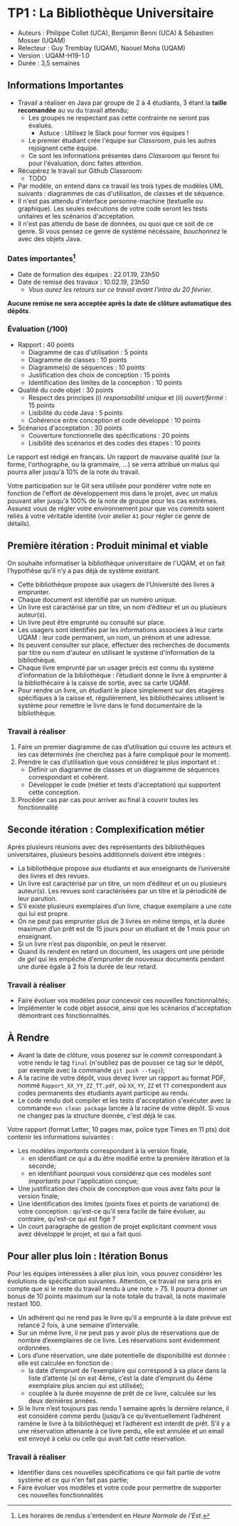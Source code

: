 # TP1 : La Bibliothèque Universitaire

  * Auteurs : Philippe Collet (UCA), Benjamin Benni (UCA) & Sébastien Mosser (UQAM)
  * Relecteur : Guy Tremblay (UQAM), Naouel Moha (UQAM)
  * Version : UQAM-H19-1.0
  * Durée : 3,5 semaines
 
 
## Informations Importantes

  * Travail a réaliser en Java par groupe de 2 à 4 étudiants, 3 étant la __taille recomandée__ au vu du travail attendu;
    * Les groupes ne respectant pas cette contrainte ne seront pas évalués.
      * Astuce : Utilisez le Slack pour former vos équipes !
    * Le premier étudiant crée l'équipe sur _Classroom_, puis les autres rejoignent cette équipe. 
    * Ce sont les informations présentes dans _Classroom_ qui feront foi pour l'évaluation, donc faites attention.
  * Récupérez le travail sur Github Classroom:
    * TODO []() 
  * Par modèle, on entend dans ce travail les trois types de modèles UML suivants : diagrammes de cas d'utilisation, de classes et de séquence. 
  * Il n'est pas attendu d'interface personne-machine (textuelle ou graphique). Les seules exécutions de votre code seront les tests unitaires et les scénarios d'acceptation.
  * Il n'est pas attendu de base de données, ou quoi que ce soit de ce genre. Si vous pensez ce genre de système nécéssaire, _bouchonnez_ le avec des objets Java.

### Dates importantes[^dates]

  * Date de formation des équipes : 22.01.19, 23h50
  * Date de remise des travaux : 10.02.19, 23h50
    * _Vous aurez les retours sur ce travail avant l'intra du 20 février._ 

**Aucune remise ne sera acceptée après la date de clôture automatique des dépôts**. 


### Évaluation (/100)
 
  * Rapport : 40 points 
    * Diagramme de cas d'utilisation : 		5 points
    * Diagramme de classes : 					10 points
    * Diagramme(s) de séquences : 				10 points
    * Justification des choix de conception : 	15 points
    * Identification des limites de la conception : 10 points
  * Qualité du code objet : 30 points
    * Respect des principes (i) _responsabilité unique_ et (ii) _ouvert/fermé_ : 15 points
    * Lisibilité du code Java : 5 points
    * Cohérence entre conception et code développé : 10 points
  * Scénarios d'acceptation : 30 points
    * Couverture fonctionnelle des spécifications : 20 points
    * Lisibilité des scénarios et des codes des étapes : 10 points 

Le rapport est rédigé en français. Un rapport de mauvaise qualité (sur la forme, l'orthographe, ou la grammaire, ...) se verra attribué un malus qui pourra aller jusqu'à 10% de la note du travail.

Votre participation sur le Git sera utilisée pour pondérer votre note en fonction de l'effort de développement mis dans le projet, avec un malus pouvant aller jusqu'à 100% de la note de groupe pour les cas extrêmes. Assurez vous de régler votre environnement pour que vos _commits_ soient reliés à votre véritable identité (voir atelier `A1` pour régler ce genre de détails).
 

## Première itération : Produit minimal et viable

On souhaite informatiser la bibliothèque universitaire de l'UQAM, et on fait l’hypothèse qu’il n’y a pas déjà de système existant. 

  * Cette bibliothèque propose aux usagers de l’Université des livres à emprunter. 
  * Chaque document est identifié par un numéro unique. 
  * Un livre est caractérisé par un titre, un nom d’éditeur et un ou plusieurs auteur(s). 
  * Un livre peut être emprunté ou consulté sur place.
  * Les usagers sont identifiés par les informations associées à leur carte UQAM : leur code permanent, un nom, un prénom et une adresse. 
  * Ils peuvent consulter sur place, effectuer des recherches de documents par titre ou nom d'auteur en utilisant le système d'information de la bibliothèque.
  * Chaque livre emprunté par un usager précis est connu du système d’information de la bibliothèque : l’étudiant donne le livre à emprunter à la bibliothécaire à la caisse de sortie, avec sa carte UQAM. 
  * Pour rendre un livre, un étudiant le place simplement sur des étagères spécifiques à la caisse et, régulièrement, les bibliothécaires utilisent le système pour remettre le livre dans le fond documentaire de la bibliothèque.

### Travail à réaliser 

  1. Faire un premier diagramme de cas d’utilisation qui couvre les acteurs et les cas déterminés (ne cherchez pas à faire compliqué pour le moment).
  2. Prendre le cas d’utilisation que vous considérez le plus important et :
      * Définir un diagramme de classes et un diagramme de séquences correspondant et cohérent.
      * Développer le code (métier et tests d'acceptation) qui supportent cette conception.
  3. Procéder cas par cas pour arriver au final à couvrir toutes les fonctionnalité 

## Seconde itération : Complexification métier

Après plusieurs réunions avec des représentants des bibliothèques universitaires, plusieurs besoins additionnels doivent être intégrés :
  
  * La bibliothèque propose aux étudiants et aux enseignants de l’université des livres et des revues. 
  * Un livre est caractérisé par un titre, un nom d’éditeur et un ou plusieurs auteur(s). Les revues sont caractérisées par un titre et la périodicité de leur parution. 
  * S’il existe plusieurs exemplaires d’un livre, chaque exemplaire a une cote qui lui est propre.
  * On ne peut pas emprunter plus de 3 livres en même temps, et la durée maximum d’un prêt est de 15 jours pour un étudiant et de 1 mois pour un enseignant. 
  * Si un livre n’est pas disponible, on peut le réserver. 
  * Quand ils rendent en retard un document, les usagers ont une période de _gel_ qui les empêche d'emprunter de nouveaux documents pendant une durée égale à 2 fois la durée de leur retard.
 
### Travail à réaliser 

  * Faire évoluer vos modèles pour concevoir ces nouvelles fonctionnalités;
  * Implémenter le code objet associé, ainsi que les scénarios d'acceptation démontrant ces fonctionnalités.

## À Rendre

  * Avant la date de clôture, vous poserez sur le _commit_ correspondant à votre rendu le tag `final` (n'oubliez pas de pousser ce tag sur le dépôt, par exemple avec la commande `git push --tags`);
  * A la racine de votre dépôt, vous devez livrer un rapport au format PDF, nommé `Rapport_XX_YY_ZZ_TT.pdf`, où `XX`, `YY`, `ZZ` et `TT` correspondent aux codes permanents des étudiants ayant participé au rendu.
  * Le code rendu doit compiler et les tests d'acceptation s'exécuter avec la commande `mvn clean package` lancée à la racine de votre dépôt. Si vous ne changez pas la structure donnée, c'est déjà le cas.

Votre rapport (format Letter, 10 pages max, police type Times en 11 pts) doit contenir les informations suivantes : 

  * Les modèles _importants_ correspondant à la version finale,
    * en identifiant ce qui a du être modifié entre la première itération et la seconde;
    * en identifiant pourquoi vous considérez que ces modèles sont _importants_ pour l'application conçue;
  * Une justification des choix de conception que vous avez faits pour la version finale;
  * Une identification des limites (points fixes et points de variations) de votre conception : qu'est-ce qu'il sera facile de faire évoluer, au contraire, qu'est-ce qui est figé ?
  * Un court paragraphe de gestion de projet explicitant comment vous avez développé le projet, et qui a fait quoi.


## Pour aller plus loin : Itération Bonus

Pour les équipes intéressées à aller plus loin, vous pouvez considérer les évolutions de spécification suivantes. Attention, ce travail ne sera pris en compte que si le reste du travail rendu à une note > 75. Il pourra donner un bonus de 10 points maximum sur la note totale du travail, la note maximale restant 100.

  * Un adhérent qui ne rend pas le livre qu’il a emprunté à la date prévue est relancé 2 fois, à une semaine d’intervalle.
  * Sur un même livre, il ne peut pas y avoir plus de réservations que de nombre d’exemplaires de ce livre. Les réservations sont évidemment ordonnées.
  * Lors d’une réservation, une date potentielle de disponibilité est donnée : elle est calculée en fonction de :
    * la date d’emprunt de l’exemplaire qui correspond à sa place dans la liste d’attente (si on est 4ème, c’est la date d’emprunt du 4ème exemplaire plus ancien qui est utilisée);
    * couplée à la durée moyenne de prêt de ce livre, calculée sur les deux dernières années.
  * Si le livre n’est toujours pas rendu 1 semaine après la dernière relance, il est considéré comme perdu (jusqu’à ce qu’éventuellement l’adhérent ramène le livre à la bibliothèque) et l’adhérent est interdit de prêt. S’il y a une réservation attenante à ce livre perdu, elle est annulée et un email est envoyé à celui ou celle qui avait fait cette réservation.

### Travail à réaliser 

  * Identifier dans ces nouvelles spécifications ce qui fait partie de votre système et ce qui n'en fait pas partie;
  * Faire évoluer vos modèles et votre code pour permettre de supporter ces nouvelles fonctionnalités



[^dates]: Les horaires de rendus s'entendent en _Heure Normale de l'Est_.
